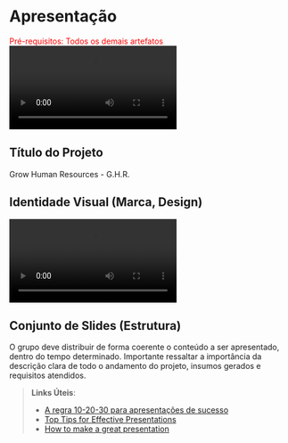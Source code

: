 # Apresentação

<span style="color:red">Pré-requisitos: Todos os demais artefatos</span>
<video src=".img\Video de apresentação.mkv"></video>

## Título do Projeto

Grow Human Resources - G.H.R.
## Identidade Visual (Marca, Design)
<video src="GHRv1.mp4"></video>

## Conjunto de Slides (Estrutura)

O grupo deve distribuir de forma coerente o conteúdo a ser apresentado, dentro do tempo determinado. Importante ressaltar a importância da descrição clara de todo o andamento do projeto, insumos gerados e requisitos atendidos.
 
> **Links Úteis**:
> - [A regra 10-20-30 para apresentações de sucesso](https://revistapegn.globo.com/Noticias/noticia/2014/07/regra-10-20-30-para-apresentacoes-de-sucesso.html)
> - [Top Tips for Effective Presentations](https://www.skillsyouneed.com/present/presentation-tips.html)
> - [How to make a great presentation](https://www.ted.com/playlists/574/how_to_make_a_great_presentation)